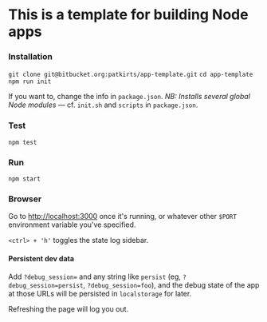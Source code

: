 # This is a template for building Node apps

### Installation
`git clone git@bitbucket.org:patkirts/app-template.git`
`cd app-template`
`npm run init`

If you want to, change the info in `package.json`. *NB: Installs several global Node modules* &mdash; cf. `init.sh` and `scripts` in `package.json`.

### Test
`npm test`

### Run
`npm start`

### Browser
Go to [http://localhost:3000](http://localhost:3000 "Visit in browser") once it's running, or whatever other `$PORT` environment variable you've specified.

`<ctrl> + 'h'` toggles the state log sidebar.

#### Persistent dev data
Add `?debug_session=` and any string like `persist` (eg, `?debug_session=persist`, `?debug_session=foo`), and the debug state of the app at those URLs will be persisted in `localstorage` for later.

Refreshing the page will log you out.
